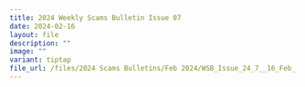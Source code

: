 ```yaml
---
title: 2024 Weekly Scams Bulletin Issue 07
date: 2024-02-16
layout: file
description: ""
image: ""
variant: tiptap
file_url: /files/2024 Scams Bulletins/Feb 2024/WSB_Issue_24_7__16_Feb_.pdf
---
```

